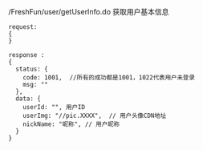 /FreshFun/user/getUserInfo.do  获取用户基本信息

```
request:
{
}

response :
{
  status: {
    code: 1001,  //所有的成功都是1001，1022代表用户未登录
    msg: ""
  },
  data: {
    userId: "", 用户ID
    userImg: "//pic.XXXX",  // 用户头像CDN地址
    nickName: "昵称", // 用户昵称
  }
}
```
